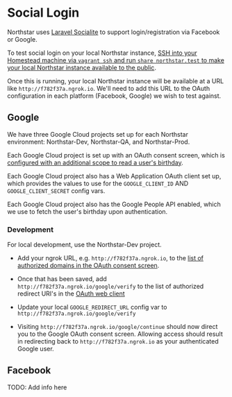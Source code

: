 # Social Login

Northstar uses [Laravel Socialite](https://laravel.com/docs/5.5/socialite) to support login/registration via Facebook or Google.

To test social login on your local Northstar instance, [SSH into your Homestead machine via `vagrant ssh` and run `share northstar.test` to make your local Northstar instance available to the public](https://laravel.com/docs/5.5/homestead#sharing-your-environment).

Once this is running, your local Northstar instance will be available at a URL like `http://f782f37a.ngrok.io`. We'll need to add this URL to the OAuth configuration in each platform (Facebook, Google) we wish to test against.

## Google

We have three Google Cloud projects set up for each Northstar environment: Northstar-Dev, Northstar-QA, and Northstar-Prod.

Each Google Cloud project is set up with an OAuth consent screen, which is [configured with an additional scope to read a user's birthday](https://user-images.githubusercontent.com/1236811/66961342-f4ba8500-f05d-11e9-80d9-ff089d052728.png).

Each Google Cloud project also has a Web Application OAuth client set up, which provides the values to use for the `GOOGLE_CLIENT_ID` AND `GOOGLE_CLIENT_SECRET` config vars.

Each Google Cloud project also has the Google People API enabled, which we use to fetch the user's birthday upon authentication.

### Development

For local development, use the Northstar-Dev project.

- Add your ngrok URL, e.g. `http://f782f37a.ngrok.io`, to the [list of authorized domains in the OAuth consent screen](https://user-images.githubusercontent.com/1236811/66961310-e5d3d280-f05d-11e9-8b63-b7f2c0a3218d.png).

- Once that has been saved, add `http://f782f37a.ngrok.io/google/verify` to the list of authorized redirect URI's in the [OAuth web client](https://user-images.githubusercontent.com/1236811/66961589-8c1fd800-f05e-11e9-859d-fbc9059521d7.png)

- Update your local `GOOGLE_REDIRECT_URL` config var to `http://f782f37a.ngrok.io/google/verify`

- Visiting `http://f782f37a.ngrok.io/google/continue` should now direct you to the Google OAuth consent screen. Allowing access should result in redirecting back to `http://f782f37a.ngrok.io` as your authenticated Google user.

## Facebook

TODO: Add info here
